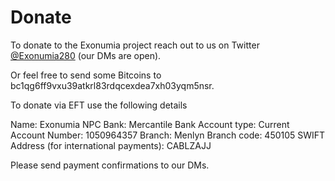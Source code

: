 # Donate 

To donate to the Exonumia project reach out to us on Twitter [@Exonumia280](https://twitter.com/exonumia280) (our DMs are open).

Or feel free to send some Bitcoins to bc1qg6ff9vxu39atkrl83rdqcexdea7xh03yqm5nsr.

To donate via EFT use the following details

Name: Exonumia NPC
Bank: Mercantile Bank
Account type: Current
Account Number: 1050964357
Branch: Menlyn
Branch code: 450105
SWIFT Address (for international payments): CABLZAJJ

Please send payment confirmations to our DMs.